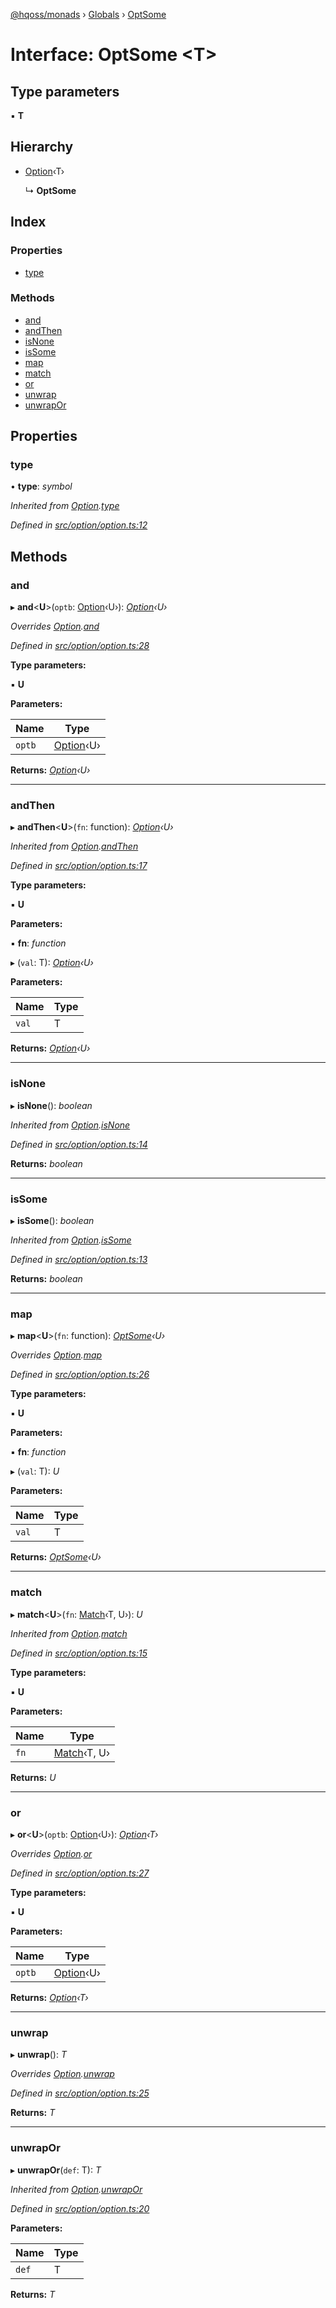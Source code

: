 [@hqoss/monads](../README.md) › [Globals](../globals.md) › [OptSome](optsome.md)

# Interface: OptSome <**T**>

## Type parameters

▪ **T**

## Hierarchy

* [Option](option.md)‹T›

  ↳ **OptSome**

## Index

### Properties

* [type](optsome.md#type)

### Methods

* [and](optsome.md#and)
* [andThen](optsome.md#andthen)
* [isNone](optsome.md#isnone)
* [isSome](optsome.md#issome)
* [map](optsome.md#map)
* [match](optsome.md#match)
* [or](optsome.md#or)
* [unwrap](optsome.md#unwrap)
* [unwrapOr](optsome.md#unwrapor)

## Properties

###  type

• **type**: *symbol*

*Inherited from [Option](option.md).[type](option.md#type)*

*Defined in [src/option/option.ts:12](https://github.com/qworks-io/monads/blob/d32300b/src/option/option.ts#L12)*

## Methods

###  and

▸ **and**<**U**>(`optb`: [Option](option.md)‹U›): *[Option](option.md)‹U›*

*Overrides [Option](option.md).[and](option.md#and)*

*Defined in [src/option/option.ts:28](https://github.com/qworks-io/monads/blob/d32300b/src/option/option.ts#L28)*

**Type parameters:**

▪ **U**

**Parameters:**

Name | Type |
------ | ------ |
`optb` | [Option](option.md)‹U› |

**Returns:** *[Option](option.md)‹U›*

___

###  andThen

▸ **andThen**<**U**>(`fn`: function): *[Option](option.md)‹U›*

*Inherited from [Option](option.md).[andThen](option.md#andthen)*

*Defined in [src/option/option.ts:17](https://github.com/qworks-io/monads/blob/d32300b/src/option/option.ts#L17)*

**Type parameters:**

▪ **U**

**Parameters:**

▪ **fn**: *function*

▸ (`val`: T): *[Option](option.md)‹U›*

**Parameters:**

Name | Type |
------ | ------ |
`val` | T |

**Returns:** *[Option](option.md)‹U›*

___

###  isNone

▸ **isNone**(): *boolean*

*Inherited from [Option](option.md).[isNone](option.md#isnone)*

*Defined in [src/option/option.ts:14](https://github.com/qworks-io/monads/blob/d32300b/src/option/option.ts#L14)*

**Returns:** *boolean*

___

###  isSome

▸ **isSome**(): *boolean*

*Inherited from [Option](option.md).[isSome](option.md#issome)*

*Defined in [src/option/option.ts:13](https://github.com/qworks-io/monads/blob/d32300b/src/option/option.ts#L13)*

**Returns:** *boolean*

___

###  map

▸ **map**<**U**>(`fn`: function): *[OptSome](optsome.md)‹U›*

*Overrides [Option](option.md).[map](option.md#map)*

*Defined in [src/option/option.ts:26](https://github.com/qworks-io/monads/blob/d32300b/src/option/option.ts#L26)*

**Type parameters:**

▪ **U**

**Parameters:**

▪ **fn**: *function*

▸ (`val`: T): *U*

**Parameters:**

Name | Type |
------ | ------ |
`val` | T |

**Returns:** *[OptSome](optsome.md)‹U›*

___

###  match

▸ **match**<**U**>(`fn`: [Match](match.md)‹T, U›): *U*

*Inherited from [Option](option.md).[match](option.md#match)*

*Defined in [src/option/option.ts:15](https://github.com/qworks-io/monads/blob/d32300b/src/option/option.ts#L15)*

**Type parameters:**

▪ **U**

**Parameters:**

Name | Type |
------ | ------ |
`fn` | [Match](match.md)‹T, U› |

**Returns:** *U*

___

###  or

▸ **or**<**U**>(`optb`: [Option](option.md)‹U›): *[Option](option.md)‹T›*

*Overrides [Option](option.md).[or](option.md#or)*

*Defined in [src/option/option.ts:27](https://github.com/qworks-io/monads/blob/d32300b/src/option/option.ts#L27)*

**Type parameters:**

▪ **U**

**Parameters:**

Name | Type |
------ | ------ |
`optb` | [Option](option.md)‹U› |

**Returns:** *[Option](option.md)‹T›*

___

###  unwrap

▸ **unwrap**(): *T*

*Overrides [Option](option.md).[unwrap](option.md#unwrap)*

*Defined in [src/option/option.ts:25](https://github.com/qworks-io/monads/blob/d32300b/src/option/option.ts#L25)*

**Returns:** *T*

___

###  unwrapOr

▸ **unwrapOr**(`def`: T): *T*

*Inherited from [Option](option.md).[unwrapOr](option.md#unwrapor)*

*Defined in [src/option/option.ts:20](https://github.com/qworks-io/monads/blob/d32300b/src/option/option.ts#L20)*

**Parameters:**

Name | Type |
------ | ------ |
`def` | T |

**Returns:** *T*
